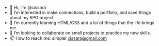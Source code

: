 - 👋 Hi, I’m @cissara
- 👀 I’m interested in make connections, build a portfolio, and save things about my RPG project.
- 🌱 I’m currently learning HTML/CSS and a lot of things that the life brings me.
- 💞️ I’m looking to collaborate on small projects to practice my new skills.
- 📫 How to reach me: simple! cissara@gmail.com

<!---
cissara/cissara is a ✨ special ✨ repository because its `README.md` (this file) appears on your GitHub profile.
You can click the Preview link to take a look at your changes.
--->
